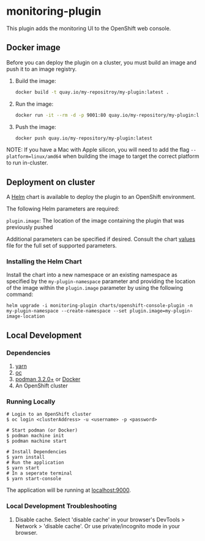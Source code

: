 # monitoring-plugin

This plugin adds the monitoring UI to the OpenShift web console.

## Docker image

Before you can deploy the plugin on a cluster, you must build an image and push it to an image registry.

1. Build the image:

   ```sh
   docker build -t quay.io/my-repositroy/my-plugin:latest .
   ```

2. Run the image:

   ```sh
   docker run -it --rm -d -p 9001:80 quay.io/my-repository/my-plugin:latest
   ```

3. Push the image:

   ```sh
   docker push quay.io/my-repository/my-plugin:latest
   ```

NOTE: If you have a Mac with Apple silicon, you will need to add the flag `--platform=linux/amd64` when building the image to target the correct platform to run in-cluster.

## Deployment on cluster

A [Helm](https://helm.sh) chart is available to deploy the plugin to an OpenShift environment.

The following Helm parameters are required:

`plugin.image`: The location of the image containing the plugin that was previously pushed

Additional parameters can be specified if desired. Consult the chart [values](charts/openshift-console-plugin/values.yaml) file for the full set of supported parameters.

### Installing the Helm Chart

Install the chart into a new namespace or an existing namespace as specified by the `my-plugin-namespace` parameter and providing the location of the image within the `plugin.image` parameter by using the following command:

```shell
helm upgrade -i monitoring-plugin charts/openshift-console-plugin -n my-plugin-namespace --create-namespace --set plugin.image=my-plugin-image-location
```

## Local Development 

### Dependencies 
1. [yarn](https://yarnpkg.com/en/docs/install)
2. [oc](https://mirror.openshift.com/pub/openshift-v4/clients/oc/4.4/) 
3. [podman 3.2.0+](https://podman.io) or [Docker](https://www.docker.com) 
4. An OpenShift cluster

### Running Locally 
```
# Login to an OpenShift cluster 
$ oc login <clusterAddress> -u <username> -p <password>

# Start podman (or Docker) 
$ podman machine init 
$ podman machine start 

# Install Dependencies
$ yarn install 
# Run the application 
$ yarn start
# In a seperate terminal 
$ yarn start-console
```
The application will be running at [localhost:9000](http://localhost:9000/).

### Local Development Troubleshooting 
1. Disable cache. Select 'disable cache' in your browser's DevTools > Network > 'disable cache'. Or use private/incognito mode in your browser.

